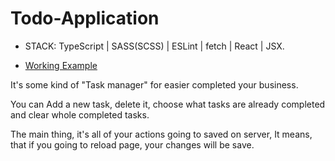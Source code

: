 # Todo-Application

- STACK: TypeScript | SASS(SCSS) | ESLint | fetch | React | JSX.

- [Working Example](https://jamal-amoian.github.io/react_todo-app-with-api/)

It's some kind of "Task manager" for easier completed your business.

You can Add a new task, delete it, choose what tasks are already completed and clear whole completed tasks.

The main thing, it's all of your actions going to saved on server, It means, that if you going to reload page, your changes will be save.
